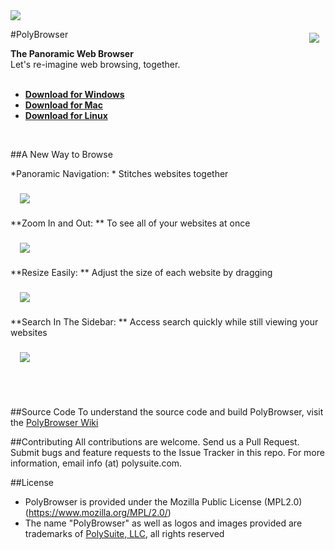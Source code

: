 <img src="https://cloud.githubusercontent.com/assets/4229121/20628567/b53b7a6e-b2f4-11e6-912a-2bb0d27b587f.jpg" align="center">

#<a href="https://polybrowser.com"><img src="http://polybrowser.com/wp-content/uploads/2014/02/Lens-Logo-106.png" align="right" hspace="10" vspace="6"></a>PolyBrowser

**The Panoramic Web Browser**</br>
Let's re-imagine web browsing, together.
</br></br>
* [**Download for Windows**](https://drive.google.com/open?id=0B-vWATSRVN6yS01PSHRYdE9jMzg)</br>
* [**Download for Mac**](https://drive.google.com/open?id=0B-vWATSRVN6yZVRnel81Qm8yNzA)</br>
* [**Download for Linux**](https://drive.google.com/open?id=0B-vWATSRVN6yRUp6VFN4RWVieXc)</br>
</br>

##A New Way to Browse

*Panoramic Navigation: * Stitches websites together</br></br>
<img src="https://cloud.githubusercontent.com/assets/4229121/20628506/58c4422a-b2f4-11e6-9e9b-59a3b5bdcbc4.gif"  hspace="15" vspace="6">
</br></br>
**Zoom In and Out: ** To see all of your websites at once</br></br>
<img src="https://cloud.githubusercontent.com/assets/4229121/20628508/58c49202-b2f4-11e6-9b5a-a2f64aa7afcf.gif"  hspace="15" vspace="6">
</br></br>
**Resize Easily: ** Adjust the size of each website by dragging</br></br>
<img src="https://cloud.githubusercontent.com/assets/4229121/20628505/58c3fc8e-b2f4-11e6-9139-1c8f7fad4870.gif"  hspace="15" vspace="6">
</br></br>
**Search In The Sidebar: ** Access search quickly while still viewing your websites</br></br>
<img src="https://cloud.githubusercontent.com/assets/4229121/20628504/58c2bf36-b2f4-11e6-9cd2-7c0b3f7199eb.gif"  hspace="15" vspace="6">
</br></br>
</br></br>

##Source Code
To understand the source code and build PolyBrowser, visit the [PolyBrowser Wiki](https://github.com/PolySuite/PolyBrowser/wiki)
</br>

##Contributing
All contributions are welcome. Send us a Pull Request.    Submit bugs and feature requests to the Issue Tracker in this repo. For more information, email info (at) polysuite.com.

##License
* PolyBrowser is provided under the Mozilla Public License (MPL2.0) (https://www.mozilla.org/MPL/2.0/)
* The name "PolyBrowser" as well as logos and images provided are trademarks of [PolySuite, LLC](http://polysuite.com), all rights reserved
